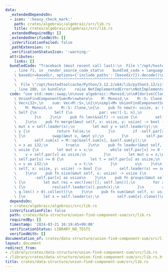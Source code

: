 ```yaml
---
data:
  _extendedDependsOn:
  - icon: ':heavy_check_mark:'
    path: crates/algebraic/algebraic/src/lib.rs
    title: crates/algebraic/algebraic/src/lib.rs
  _extendedRequiredBy: []
  _extendedVerifiedWith: []
  _isVerificationFailed: false
  _pathExtension: rs
  _verificationStatusIcon: ':warning:'
  attributes:
    links: []
  bundledCode: "Traceback (most recent call last):\n  File \"/opt/hostedtoolcache/Python/3.12.2/x64/lib/python3.12/site-packages/onlinejudge_verify/documentation/build.py\"\
    , line 71, in _render_source_code_stat\n    bundled_code = language.bundle(stat.path,\
    \ basedir=basedir, options={'include_paths': [basedir]}).decode()\n          \
    \         ^^^^^^^^^^^^^^^^^^^^^^^^^^^^^^^^^^^^^^^^^^^^^^^^^^^^^^^^^^^^^^^^^^^^^^^^^^^^^^^^^\n\
    \  File \"/opt/hostedtoolcache/Python/3.12.2/x64/lib/python3.12/site-packages/onlinejudge_verify/languages/rust.py\"\
    , line 288, in bundle\n    raise NotImplementedError\nNotImplementedError\n"
  code: "use std::mem::swap;\n\nuse algebraic::Monoid;\n\n#[derive(Clone)]\npub struct\
    \ UnionFindComponentSum<M>\nwhere\n    M: Monoid,\n    M::S: Clone,\n{\n    par:\
    \ Vec<i32>,\n    sum: Vec<M::S>,\n}\n\nimpl<M> UnionFindComponentSum<M>\nwhere\n\
    \    M: Monoid,\n    M::S: Clone,\n{\n    pub fn new(n: usize, a: &[M::S]) ->\
    \ Self {\n        Self {\n            par: vec![-1; n],\n            sum: a.to_vec(),\n\
    \        }\n    }\n\n    pub fn len(&self) -> usize {\n        self.par.len()\n\
    \    }\n\n    pub fn merge(&mut self, x: usize, y: usize) -> bool {\n        let\
    \ mut x = self.leader(x);\n        let mut y = self.leader(y);\n        if x ==\
    \ y {\n            return false;\n        }\n        if -self.par[x] < -self.par[y]\
    \ {\n            swap(&mut x, &mut y);\n        }\n        self.par[x] += self.par[y];\n\
    \        self.sum[x] = M::op(&self.sum[x], &self.sum[y]);\n        self.par[y]\
    \ = x as i32;\n        true\n    }\n\n    pub fn leader(&mut self, x: usize) ->\
    \ usize {\n        let mut v = x;\n        while self.par[v] >= 0 {\n        \
    \    v = self.par[v] as usize;\n        }\n        let mut u = x;\n        while\
    \ self.par[u] >= 0 {\n            let t = self.par[u] as usize;\n            self.par[u]\
    \ = v as i32;\n            u = t;\n        }\n        u\n    }\n\n    pub fn same(&mut\
    \ self, x: usize, y: usize) -> bool {\n        self.leader(x) == self.leader(y)\n\
    \    }\n\n    pub fn size(&mut self, x: usize) -> usize {\n        let x = self.leader(x);\n\
    \        -self.par[x] as usize\n    }\n\n    pub fn groups(&mut self) -> Vec<Vec<usize>>\
    \ {\n        let mut res = vec![vec![]; self.len()];\n        for x in 0..self.len()\
    \ {\n            res[self.leader(x)].push(x);\n        }\n        res.into_iter().filter(|g|\
    \ g.len() > 0).collect()\n    }\n\n    pub fn sum(&mut self, x: usize) -> M::S\
    \ {\n        let x = self.leader(x);\n        self.sum[x].clone()\n    }\n}\n"
  dependsOn:
  - crates/algebraic/algebraic/src/lib.rs
  isVerificationFile: false
  path: crates/data-structure/union-find-component-sum/src/lib.rs
  requiredBy: []
  timestamp: '2024-03-21 16:19:45+09:00'
  verificationStatus: LIBRARY_NO_TESTS
  verifiedWith: []
documentation_of: crates/data-structure/union-find-component-sum/src/lib.rs
layout: document
redirect_from:
- /library/crates/data-structure/union-find-component-sum/src/lib.rs
- /library/crates/data-structure/union-find-component-sum/src/lib.rs.html
title: crates/data-structure/union-find-component-sum/src/lib.rs
---
```

